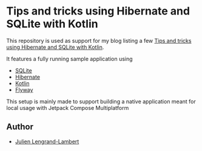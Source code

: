 # Tips and tricks using Hibernate and SQLite with Kotlin

This repository is used as support for my blog listing a few [Tips and tricks using Hibernate and SQLite with Kotlin](https://lengrand.fr/tips-and-tricks-using-hibernate-and-sqlite-with-kotlin/).

It features a fully running sample application using 

* [SQLite](https://sqlite.org/index.html)
* [Hibernate](https://hibernate.org/)
* [Kotlin](https://kotlinlang.org/)
* [Flyway](https://flywaydb.org/)

This setup is mainly made to support building a native application meant for local usage with Jetpack Compose Multiplatform

## Author

* [Julien Lengrand-Lambert](https://twitter.com/jlengrand)